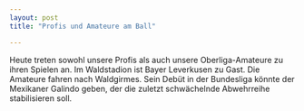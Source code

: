 ```yaml
---
layout: post
title: "Profis und Amateure am Ball"

---
```


Heute treten sowohl unsere Profis als auch unsere Oberliga-Amateure zu ihren Spielen an. Im Waldstadion ist Bayer Leverkusen zu Gast. Die Amateure fahren nach Waldgirmes. Sein Debüt in der Bundesliga könnte der Mexikaner Galindo geben, der die zuletzt schwächelnde Abwehrreihe stabilisieren soll.


